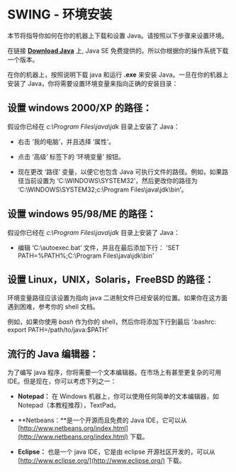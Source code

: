 # SWING - 环境安装

本节将指导你如何在你的机器上下载和设置 Java。请按照以下步骤来设置环境。

在链接 [**Download Java**](http://java.sun.com/javase/downloads/index_jdk5.jsp) 上, Java SE 免费提供的。所以你根据你的操作系统下载一个版本。

在你的机器上，按照说明下载 java 和运行 **.exe** 来安装 Java。一旦在你的机器上安装了 Java，你将需要设置环境变量来指向正确的安装目录：

## 设置 windows 2000/XP 的路径：

假设你已经在 *c:\Program Files\java\jdk* 目录上安装了 Java：

- 右击 ‘我的电脑’，并且选择 ‘属性’。

- 点击 ‘高级’ 标签下的 ‘环境变量’ 按钮。

- 现在更改 ‘路径’ 变量，以便它也包含 Java 可执行文件的路径。例如，如果路径当前设置为 ‘C:\WINDOWS\SYSTEM32’，然后更改你的路径为  ‘C:\WINDOWS\SYSTEM32;c:\Program Files\java\jdk\bin’。

## 设置 windows 95/98/ME 的路径：

假设你已经在 *c:\Program Files\java\jdk* 目录上安装了 Java：

- 编辑 ‘C:\autoexec.bat’ 文件，并且在最后添加下行：
'SET PATH=%PATH%;C:\Program Files\java\jdk\bin'

## 设置 Linux，UNIX，Solaris，FreeBSD 的路径：

环境变量路径应该设置为指向 java 二进制文件已经安装的位置。如果你在这方面遇到困难，参考你的 shell 文档。

例如，如果你使用 *bash* 作为你的 shell，然后你将添加下行到最后 ‘.bashrc: export PATH=/path/to/java:$PATH’

## 流行的 Java 编辑器：

为了编写 java 程序，你将需要一个文本编辑器。在市场上有甚至更复杂的可用 IDE。但是现在，你可以考虑下列之一：

- **Notepad：** 在 Windows 机器上，你可以使用任何简单的文本编辑器，如 Notepad（本教程推荐），TextPad。

- **Netbeans：**是一个开源而且免费的 Java IDE，它可以从 [http://www.netbeans.org/index.html](http://www.netbeans.org/index.html) 下载。

- **Eclipse：** 也是一个 java IDE，它是由 eclipse 开源社区开发的，可以从 [http://www.eclipse.org/](http://www.eclipse.org/) 下载。
